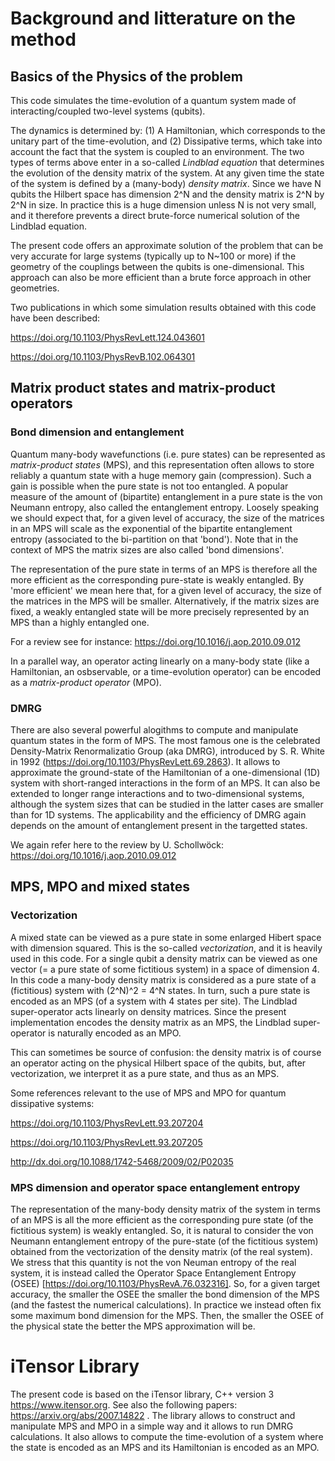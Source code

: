 
# Background and litterature on the method

## Basics of the Physics of the problem

This code simulates the time-evolution of a quantum system made of interacting/coupled two-level systems (qubits).

The dynamics is determined by: (1) A Hamiltonian, which corresponds to the unitary part of the time-evolution, and (2) Dissipative terms, which take into account the fact that the system is coupled to an environment.
The two types of terms above enter in a so-called *Lindblad equation* that determines the evolution of the density matrix of the system.
At any given time the state of the system is defined by a (many-body) *density matrix*. Since we have N qubits the Hilbert space has dimension 2^N and the density matrix is 2^N by 2^N in size. In practice this is a huge dimension unless N is not very small, and it therefore prevents a direct brute-force numerical solution of the Lindblad equation.

The present code offers an approximate solution of the problem that can be very accurate for large systems (typically up to N~100 or more) if the geometry of the couplings between the qubits is one-dimensional. This approach can also be more efficient than a brute force approach in other geometries.

Two publications in which some simulation results obtained with this code have been described:

https://doi.org/10.1103/PhysRevLett.124.043601

https://doi.org/10.1103/PhysRevB.102.064301

## Matrix product states and matrix-product operators


### Bond dimension and entanglement
Quantum many-body wavefunctions (i.e. pure states) can be represented as *matrix-product states* (MPS), and this representation often allows to store reliably a quantum state with a huge memory gain (compression). Such a gain is possible when the pure state is not too entangled. A popular measure of the amount of (bipartite) entanglement in a pure state is the von Neumann entropy, also called the entanglement entropy.
Loosely speaking we should expect that, for a given level of accuracy, the size of the matrices in an MPS will scale as the exponential of the bipartite entanglement entropy (associated to the bi-partition on that 'bond'). Note that in the context of MPS the matrix sizes are also called 'bond dimensions'.

The representation of the pure state in terms of an MPS is therefore all the more efficient as the corresponding pure-state is weakly entangled. By 'more efficient' we mean here that, for a given level of accuracy, the size of the matrices in the MPS will be smaller. Alternatively, if the matrix sizes are fixed, a weakly entangled state will be more precisely represented by an MPS than a highly entangled one.

For a review see for instance: https://doi.org/10.1016/j.aop.2010.09.012

In a parallel way, an operator acting linearly on a many-body state (like a Hamiltonian, an osbservable, or a time-evolution operator) can be encoded as a *matrix-product operator* (MPO).

### DMRG
There are also several powerful alogithms to compute and manipulate quantum states in the form of MPS. The most famous one is the celebrated Density-Matrix Renormalizatio Group (aka DMRG), introduced by S. R. White in 1992 (https://doi.org/10.1103/PhysRevLett.69.2863). It allows to approximate the ground-state of the Hamiltonian of a one-dimensional (1D) system with short-ranged interactions in the form of an MPS. It can also be extended to longer range interactions and to two-dimensional systems, although the system sizes that can be studied in the latter cases are smaller than for 1D systems. The applicability and the efficiency of DMRG again depends on the amount of entanglement present in the targetted states.

We again refer here to the review by U. Schollwöck: https://doi.org/10.1016/j.aop.2010.09.012

## MPS, MPO and mixed states

### Vectorization

A mixed state can be viewed as a pure state in some enlarged Hibert space with dimension squared. This is the so-called *vectorization*, and it is heavily used in this code. For a single qubit a density matrix can be viewed as one vector (= a pure state of some fictitious system) in a space of dimension 4. In this code a many-body density matrix is considered as a pure state of a (fictitious) system with (2^N)^2 = 4^N states.  In turn, such a pure state is encoded as an MPS (of a system with 4 states per site). The Lindblad super-operator acts linearly on density matrices. Since the present implementation encodes the density matrix as an MPS, the Lindblad super-operator is naturally encoded as an MPO.

This can sometimes be source of confusion: the density matrix is of course an operator acting on the physical Hilbert space of the qubits, but, after vectorization, we interpret it as a pure state, and thus as an MPS.

Some references relevant to the use of MPS and MPO for quantum dissipative systems:

https://doi.org/10.1103/PhysRevLett.93.207204

https://doi.org/10.1103/PhysRevLett.93.207205

http://dx.doi.org/10.1088/1742-5468/2009/02/P02035


### MPS dimension and operator space entanglement entropy

The representation of the many-body density matrix of the system in terms of an MPS is all the more efficient as the corresponding pure state (of the fictitious system) is weakly entangled.  So, it is natural to consider the  von Neumann entanglement entropy of the pure-state (of the fictitious system) obtained from the vectorization of the density matrix (of the real system). We stress that this quantity is not the von Neuman entropy of the real system, it is instead called the Operator Space Entanglement Entropy (OSEE) [https://doi.org/10.1103/PhysRevA.76.032316]. So, for a given target accuracy, the smaller the OSEE the smaller the bond dimension of the MPS (and the fastest the numerical calculations). In practice we instead often fix some maximum bond dimension for the MPS. Then,  the  smaller the OSEE of the physical state the better the MPS approximation will be.

# iTensor Library

The present code is based on the iTensor library, C++ version 3 https://www.itensor.org.
See also the following papers: https://arxiv.org/abs/2007.14822 . The library allows to construct and manipulate MPS and MPO in a simple way and it allows to run DMRG calculations. It also allows to compute the time-evolution of a system where the state is encoded as an MPS and its Hamiltonian is encoded as an MPO.
